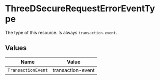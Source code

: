 # ThreeDSecureRequestErrorEventType

The type of this resource. Is always `transaction-event`.


## Values

| Name               | Value              |
| ------------------ | ------------------ |
| `TransactionEvent` | transaction-event  |